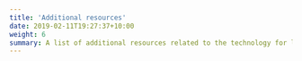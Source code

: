 ```yaml
---
title: 'Additional resources'
date: 2019-02-11T19:27:37+10:00
weight: 6
summary: A list of additional resources related to the technology for learning.
---
```

